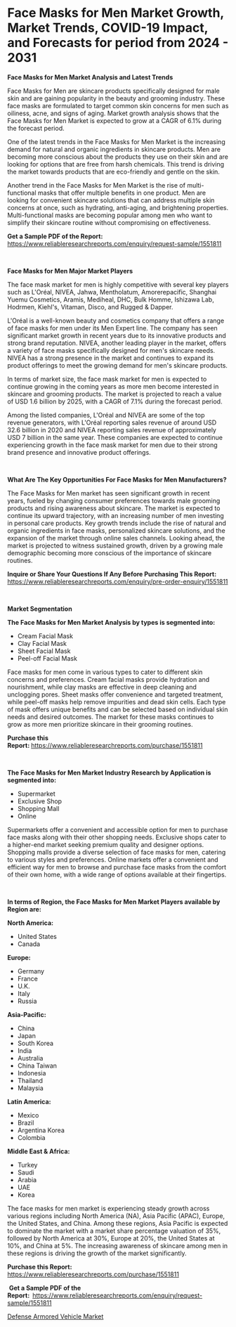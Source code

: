 <p><h1>Face Masks for Men Market Growth, Market Trends, COVID-19 Impact, and Forecasts for period from 2024 - 2031</h1></p><p><strong>Face Masks for Men Market Analysis and Latest Trends</strong></p>
<p><p>Face Masks for Men are skincare products specifically designed for male skin and are gaining popularity in the beauty and grooming industry. These face masks are formulated to target common skin concerns for men such as oiliness, acne, and signs of aging. Market growth analysis shows that the Face Masks for Men Market is expected to grow at a CAGR of 6.1% during the forecast period.</p><p>One of the latest trends in the Face Masks for Men Market is the increasing demand for natural and organic ingredients in skincare products. Men are becoming more conscious about the products they use on their skin and are looking for options that are free from harsh chemicals. This trend is driving the market towards products that are eco-friendly and gentle on the skin.</p><p>Another trend in the Face Masks for Men Market is the rise of multi-functional masks that offer multiple benefits in one product. Men are looking for convenient skincare solutions that can address multiple skin concerns at once, such as hydrating, anti-aging, and brightening properties. Multi-functional masks are becoming popular among men who want to simplify their skincare routine without compromising on effectiveness.</p></p>
<p><strong>Get a Sample PDF of the Report:&nbsp;</strong> <a href="https://www.reliableresearchreports.com/enquiry/request-sample/1551811">https://www.reliableresearchreports.com/enquiry/request-sample/1551811</a></p>
<p>&nbsp;</p>
<p><strong>Face Masks for Men Major Market Players</strong></p>
<p><p>The face mask market for men is highly competitive with several key players such as L'Oréal, NIVEA, Jahwa, Mentholatum, Amorerepacific, Shanghai Yuemu Cosmetics, Aramis, Mediheal, DHC, Bulk Homme, Ishizawa Lab, Hodrmen, Kiehl's, Vitaman, Disco, and Rugged & Dapper.</p><p>L'Oréal is a well-known beauty and cosmetics company that offers a range of face masks for men under its Men Expert line. The company has seen significant market growth in recent years due to its innovative products and strong brand reputation. NIVEA, another leading player in the market, offers a variety of face masks specifically designed for men's skincare needs. NIVEA has a strong presence in the market and continues to expand its product offerings to meet the growing demand for men's skincare products.</p><p>In terms of market size, the face mask market for men is expected to continue growing in the coming years as more men become interested in skincare and grooming products. The market is projected to reach a value of USD 1.6 billion by 2025, with a CAGR of 7.1% during the forecast period.</p><p>Among the listed companies, L'Oréal and NIVEA are some of the top revenue generators, with L'Oréal reporting sales revenue of around USD 32.6 billion in 2020 and NIVEA reporting sales revenue of approximately USD 7 billion in the same year. These companies are expected to continue experiencing growth in the face mask market for men due to their strong brand presence and innovative product offerings.</p></p>
<p>&nbsp;</p>
<p><strong>What Are The Key Opportunities For Face Masks for Men Manufacturers?</strong></p>
<p><p>The Face Masks for Men market has seen significant growth in recent years, fueled by changing consumer preferences towards male grooming products and rising awareness about skincare. The market is expected to continue its upward trajectory, with an increasing number of men investing in personal care products. Key growth trends include the rise of natural and organic ingredients in face masks, personalized skincare solutions, and the expansion of the market through online sales channels. Looking ahead, the market is projected to witness sustained growth, driven by a growing male demographic becoming more conscious of the importance of skincare routines.</p></p>
<p><strong>Inquire or Share Your Questions If Any Before Purchasing This Report:</strong> <a href="https://www.reliableresearchreports.com/enquiry/pre-order-enquiry/1551811">https://www.reliableresearchreports.com/enquiry/pre-order-enquiry/1551811</a></p>
<p>&nbsp;</p>
<p><strong>Market Segmentation</strong></p>
<p><strong>The Face Masks for Men Market Analysis by types is segmented into:</strong></p>
<p><ul><li>Cream Facial Mask</li><li>Clay Facial Mask</li><li>Sheet Facial Mask</li><li>Peel-off Facial Mask</li></ul></p>
<p><p>Face masks for men come in various types to cater to different skin concerns and preferences. Cream facial masks provide hydration and nourishment, while clay masks are effective in deep cleaning and unclogging pores. Sheet masks offer convenience and targeted treatment, while peel-off masks help remove impurities and dead skin cells. Each type of mask offers unique benefits and can be selected based on individual skin needs and desired outcomes. The market for these masks continues to grow as more men prioritize skincare in their grooming routines.</p></p>
<p><strong>Purchase this Report:&nbsp;</strong><a href="https://www.reliableresearchreports.com/purchase/1551811">https://www.reliableresearchreports.com/purchase/1551811</a></p>
<p>&nbsp;</p>
<p><strong>The Face Masks for Men Market Industry Research by Application is segmented into:</strong></p>
<p><ul><li>Supermarket</li><li>Exclusive Shop</li><li>Shopping Mall</li><li>Online</li></ul></p>
<p><p>Supermarkets offer a convenient and accessible option for men to purchase face masks along with their other shopping needs. Exclusive shops cater to a higher-end market seeking premium quality and designer options. Shopping malls provide a diverse selection of face masks for men, catering to various styles and preferences. Online markets offer a convenient and efficient way for men to browse and purchase face masks from the comfort of their own home, with a wide range of options available at their fingertips.</p></p>
<p>&nbsp;</p>
<p><strong>In terms of Region, the Face Masks for Men Market Players available by Region are:</strong></p>
<p>
    <p> <strong> North America: </strong>
        <ul>
            <li>United States</li>
            <li>Canada</li>
        </ul>
        </p> 
    <p> <strong> Europe: </strong>
        <ul>
            <li>Germany</li>
            <li>France</li>
            <li>U.K.</li>
            <li>Italy</li>
            <li>Russia</li>
        </ul>
        </p> 
    <p> <strong> Asia-Pacific: </strong>
        <ul>
            <li>China</li>
            <li>Japan</li>
            <li>South Korea</li>
            <li>India</li>
            <li>Australia</li>
            <li>China Taiwan</li>
            <li>Indonesia</li>
            <li>Thailand</li>
            <li>Malaysia</li>
        </ul>
        </p> 
    <p> <strong> Latin America: </strong>
        <ul>
            <li>Mexico</li>
            <li>Brazil</li>
            <li>Argentina Korea</li>
            <li>Colombia</li>
        </ul>
        </p> 
    <p> <strong> Middle East & Africa: </strong>
        <ul>
            <li>Turkey</li>
            <li>Saudi</li>
            <li>Arabia</li>
            <li>UAE</li>
            <li>Korea</li>
        </ul>
    </p>
    </p>
<p><p>The face masks for men market is experiencing steady growth across various regions including North America (NA), Asia Pacific (APAC), Europe, the United States, and China. Among these regions, Asia Pacific is expected to dominate the market with a market share percentage valuation of 35%, followed by North America at 30%, Europe at 20%, the United States at 10%, and China at 5%. The increasing awareness of skincare among men in these regions is driving the growth of the market significantly.</p></p>
<p><strong>Purchase this Report: </strong><a href="https://www.reliableresearchreports.com/purchase/1551811">https://www.reliableresearchreports.com/purchase/1551811</a></p>
<p>&nbsp;<strong>Get a Sample PDF of the Report:&nbsp;&nbsp;</strong><a href="https://www.reliableresearchreports.com/enquiry/request-sample/1551811">https://www.reliableresearchreports.com/enquiry/request-sample/1551811</a></p>
<p><strong></strong></p>
<p><p><a href="https://scarlet-rocket-c63.notion.site/Defense-Armored-Vehicle-Market-Size-Evaluating-its-Market-Trends-Growth-and-Projections-2024-20-4e89e2f8626c4cc29655b2575a8768a8">Defense Armored Vehicle Market</a></p></p>